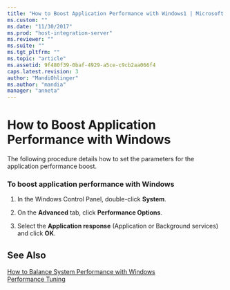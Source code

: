 ```yaml
---
title: "How to Boost Application Performance with Windows1 | Microsoft Docs"
ms.custom: ""
ms.date: "11/30/2017"
ms.prod: "host-integration-server"
ms.reviewer: ""
ms.suite: ""
ms.tgt_pltfrm: ""
ms.topic: "article"
ms.assetid: 9f480f39-0baf-4929-a5ce-c9cb2aa066f4
caps.latest.revision: 3
author: "MandiOhlinger"
ms.author: "mandia"
manager: "anneta"
---
```

# How to Boost Application Performance with Windows
The following procedure details how to set the parameters for the application performance boost.  
  
### To boost application performance with Windows  
  
1.  In the Windows Control Panel, double-click **System**.  
  
2.  On the **Advanced** tab, click **Performance Options**.  
  
3.  Select the **Application response** (Application or Background services) and click **OK**.  
  
## See Also  
 [How to Balance System Performance with Windows](../core/how-to-balance-system-performance-with-windows2.md)   
 [Performance Tuning](../core/performance-tuning2.md)